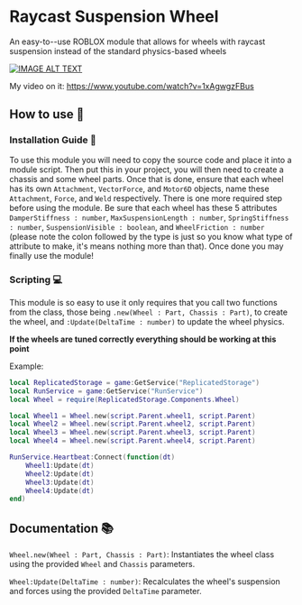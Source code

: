 # Raycast Suspension Wheel

An easy-to--use ROBLOX module that allows for wheels with raycast suspension instead of the standard physics-based wheels

[![IMAGE ALT TEXT](http://img.youtube.com/vi/1xAgwgzFBus/0.jpg)](http://www.youtube.com/watch?v=1xAgwgzFBus "The WHEEL (and suspension...)")

My video on it: https://www.youtube.com/watch?v=1xAgwgzFBus

## How to use 🏁

### Installation Guide 🔧

To use this module you will need to copy the source code and place it into a module script. Then put this in your project, you will then need to create a chassis and some wheel parts. Once that is done, ensure that each wheel has its own `Attachment`, `VectorForce`, and `Motor6D` objects, name these `Attachment`, `Force`, and `Weld` respectively. There is one more required step before using the module. Be sure that each wheel has these 5 attributes `DamperStiffness : number`, `MaxSuspensionLength : number`, `SpringStiffness : number`, `SuspensionVisible : boolean`, and `WheelFriction : number` (please note the colon followed by the type is just so you know what type of attribute to make, it's means nothing more than that). Once done you may finally use the module!

### Scripting 💻

This module is so easy to use it only requires that you call two functions from the class, those being `.new(Wheel : Part, Chassis : Part)`, to create the wheel, and `:Update(DeltaTime : number)` to update the wheel physics.

**If the wheels are tuned correctly everything should be working at this point** 

Example:
```lua
local ReplicatedStorage = game:GetService("ReplicatedStorage")
local RunService = game:GetService("RunService")
local Wheel = require(ReplicatedStorage.Components.Wheel)

local Wheel1 = Wheel.new(script.Parent.wheel1, script.Parent)
local Wheel2 = Wheel.new(script.Parent.wheel2, script.Parent)
local Wheel3 = Wheel.new(script.Parent.wheel3, script.Parent)
local Wheel4 = Wheel.new(script.Parent.wheel4, script.Parent)

RunService.Heartbeat:Connect(function(dt)
	Wheel1:Update(dt)
	Wheel2:Update(dt)
	Wheel3:Update(dt)
	Wheel4:Update(dt)
end)

```

## Documentation 📚

`Wheel.new(Wheel : Part, Chassis : Part)`: Instantiates the wheel class using the provided `Wheel` and `Chassis` parameters.

`Wheel:Update(DeltaTime : number)`: Recalculates the wheel's suspension and forces using the provided `DeltaTime` parameter.
